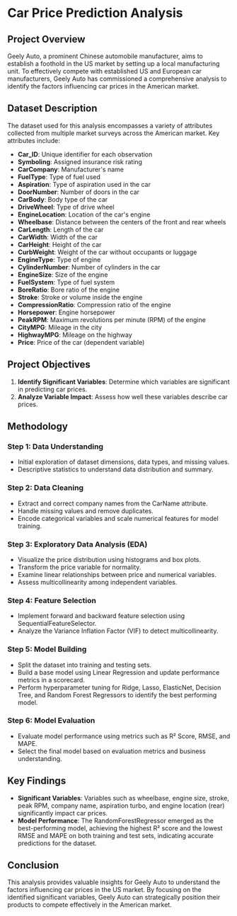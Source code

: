 # Car Price Prediction Analysis

## Project Overview
Geely Auto, a prominent Chinese automobile manufacturer, aims to establish a foothold in the US market by setting up a local manufacturing unit. To effectively compete with established US and European car manufacturers, Geely Auto has commissioned a comprehensive analysis to identify the factors influencing car prices in the American market.

## Dataset Description
The dataset used for this analysis encompasses a variety of attributes collected from multiple market surveys across the American market. Key attributes include:

- **Car_ID**: Unique identifier for each observation
- **Symboling**: Assigned insurance risk rating
- **CarCompany**: Manufacturer's name
- **FuelType**: Type of fuel used
- **Aspiration**: Type of aspiration used in the car
- **DoorNumber**: Number of doors in the car
- **CarBody**: Body type of the car
- **DriveWheel**: Type of drive wheel
- **EngineLocation**: Location of the car's engine
- **Wheelbase**: Distance between the centers of the front and rear wheels
- **CarLength**: Length of the car
- **CarWidth**: Width of the car
- **CarHeight**: Height of the car
- **CurbWeight**: Weight of the car without occupants or luggage
- **EngineType**: Type of engine
- **CylinderNumber**: Number of cylinders in the car
- **EngineSize**: Size of the engine
- **FuelSystem**: Type of fuel system
- **BoreRatio**: Bore ratio of the engine
- **Stroke**: Stroke or volume inside the engine
- **CompressionRatio**: Compression ratio of the engine
- **Horsepower**: Engine horsepower
- **PeakRPM**: Maximum revolutions per minute (RPM) of the engine
- **CityMPG**: Mileage in the city
- **HighwayMPG**: Mileage on the highway
- **Price**: Price of the car (dependent variable)

## Project Objectives
1. **Identify Significant Variables**: Determine which variables are significant in predicting car prices.
2. **Analyze Variable Impact**: Assess how well these variables describe car prices.

## Methodology

### Step 1: Data Understanding
- Initial exploration of dataset dimensions, data types, and missing values.
- Descriptive statistics to understand data distribution and summary.

### Step 2: Data Cleaning
- Extract and correct company names from the CarName attribute.
- Handle missing values and remove duplicates.
- Encode categorical variables and scale numerical features for model training.

### Step 3: Exploratory Data Analysis (EDA)
- Visualize the price distribution using histograms and box plots.
- Transform the price variable for normality.
- Examine linear relationships between price and numerical variables.
- Assess multicollinearity among independent variables.

### Step 4: Feature Selection
- Implement forward and backward feature selection using SequentialFeatureSelector.
- Analyze the Variance Inflation Factor (VIF) to detect multicollinearity.

### Step 5: Model Building
- Split the dataset into training and testing sets.
- Build a base model using Linear Regression and update performance metrics in a scorecard.
- Perform hyperparameter tuning for Ridge, Lasso, ElasticNet, Decision Tree, and Random Forest Regressors to identify the best performing model.

### Step 6: Model Evaluation
- Evaluate model performance using metrics such as R² Score, RMSE, and MAPE.
- Select the final model based on evaluation metrics and business understanding.

## Key Findings
- **Significant Variables**: Variables such as wheelbase, engine size, stroke, peak RPM, company name, aspiration turbo, and engine location (rear) significantly impact car prices.
- **Model Performance**: The RandomForestRegressor emerged as the best-performing model, achieving the highest R² score and the lowest RMSE and MAPE on both training and test sets, indicating accurate predictions for the dataset.

## Conclusion
This analysis provides valuable insights for Geely Auto to understand the factors influencing car prices in the US market. By focusing on the identified significant variables, Geely Auto can strategically position their products to compete effectively in the American market.

